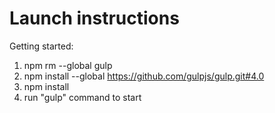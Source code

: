 # Launch instructions

Getting started:

1. npm rm --global gulp
2. npm install --global https://github.com/gulpjs/gulp.git#4.0
3. npm install
4. run "gulp" command to start